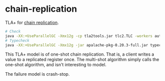 # chain-replication

TLA+ for [chain replication](https://danwt.github.io/162253007596714446993518359509853163867).

```bash
# Check
java -XX:+UseParallelGC -Xmx12g -cp tla2tools.jar tlc2.TLC -workers auto spec.tla
# Typecheck
java -XX:+UseParallelGC -Xmx12g -jar apalache-pkg-0.20.3-full.jar typecheck spec.tla
```

This TLA+ model is of one-shot chain replication. That is, a client writes a value to a replicated register once. The multi-shot algorithm simply calls the one-shot algorithm, and isn't interesting to model.

The failure model is crash-stop.
